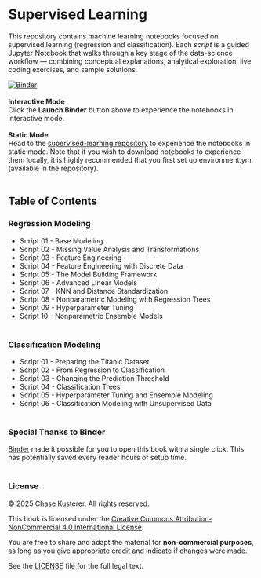 # Supervised Learning
This repository contains machine learning notebooks focused on supervised learning (regression and classification). Each *script* is a guided Jupyter Notebook that walks through a key stage of the data-science workflow — combining conceptual explanations, analytical exploration, live coding exercises, and sample solutions.

[![Binder](https://mybinder.org/badge_logo.svg)](https://mybinder.org/v2/gh/chase-kusterer/supervised-learning/main?urlpath=tree&clear_cache=0)
<br><br>
**Interactive Mode**<br>
Click the **Launch Binder** button above to experience the notebooks in interactive mode.
<br><br>
__**Static Mode**__<br>
Head to the <a href="https://github.com/chase-kusterer/supervised-learning/">supervised-learning repository</a> to experience the notebooks in static mode. Note that if you wish to download notebooks to experience them locally, it is highly recommended that you first set up environment.yml (available in the repository).
<br><br>

## Table of Contents
### Regression Modeling
- Script 01 - Base Modeling<br>
- Script 02 - Missing Value Analysis and Transformations<br>
- Script 03 - Feature Engineering<br>
- Script 04 - Feature Engineering with Discrete Data<br>
- Script 05 - The Model Building Framework<br>
- Script 06 - Advanced Linear Models<br>
- Script 07 - KNN and Distance Standardization<br>
- Script 08 - Nonparametric Modeling with Regression Trees<br>
- Script 09 - Hyperparameter Tuning<br>
- Script 10 - Nonparametric Ensemble Models<br><br>

### Classification Modeling
- Script 01 - Preparing the Titanic Dataset
- Script 02 - From Regression to Classification
- Script 03 - Changing the Prediction Threshold
- Script 04 - Classification Trees
- Script 05 - Hyperparameter Tuning and Ensemble Modeling
- Script 06 - Classification Modeling with Unsupervised Data
<br><br>

### Special Thanks to Binder
[Binder](https://mybinder.org/) made it possible for you to open this book with a single click. This has potentially saved every reader hours of setup time.
<br><br>

### License

© 2025 Chase Kusterer. All rights reserved.

This book is licensed under the 
[Creative Commons Attribution-NonCommercial 4.0 International License](https://creativecommons.org/licenses/by-nc/4.0/).

You are free to share and adapt the material for **non-commercial purposes**, 
as long as you give appropriate credit and indicate if changes were made.

See the [LICENSE](LICENSE) file for the full legal text.
